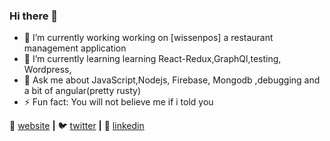### Hi there 👋


- 🔭 I’m currently working working on [wissenpos] a restaurant management application
- 🌱 I’m currently learning learning React-Redux,GraphQl,testing, Wordpress, 
- 💬 Ask me about JavaScript,Nodejs, Firebase, Mongodb ,debugging and a bit of angular(pretty rusty)
- ⚡ Fun fact: You will not believe me if i told you


🏡 [website][website] **|** 
🐦 [twitter][twitter] **|** 
👔 [linkedin][linkedin]

[website]: https://sundaybrian.github.io
[twitter]: https://twitter.com/Sunday_Omwami
[linkedin]: https://www.linkedin.com/in/sunday-brian-13b74773/
[restaurantmanager]: https://github.com/Sundaybrian/wissenpos

